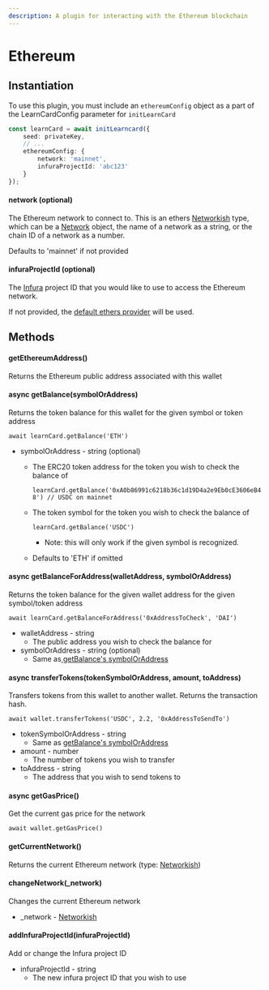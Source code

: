 ```yaml
---
description: A plugin for interacting with the Ethereum blockchain
---
```


# Ethereum

## Instantiation

To use this plugin, you must include an `ethereumConfig` object as a part of the LearnCardConfig parameter for `initLearnCard`

```typescript
const learnCard = await initLearncard({ 
    seed: privateKey, 
    // ...
    ethereumConfig: {
        network: 'mainnet',
        infuraProjectId: 'abc123'
    }
});
```



#### network (optional)

The Ethereum network to connect to. This is an ethers [Networkish](https://docs.ethers.io/v5/api/providers/types/#providers-Networkish) type, which can be a [Network](https://docs.ethers.io/v5/api/providers/types/#providers-Network) object, the name of a network as a string, or the chain ID of a network as a number.

Defaults to 'mainnet' if not provided

#### infuraProjectId (optional)

The [Infura](https://infura.io/) project ID that you would like to use to access the Ethereum network.

If not provided, the [default ethers provider](https://docs.ethers.io/v5/api/providers/#providers-getDefaultProvider) will be used.



## Methods

#### getEthereumAddress()

Returns the Ethereum public address associated with this wallet

#### async getBalance(symbolOrAddress)

Returns the token balance for this wallet for the given symbol or token address

`await learnCard.getBalance('ETH')`

* symbolOrAddress - string (optional)
  *   The ERC20 token address for the token you wish to check the balance of

      `learnCard.getBalance('0xA0b86991c6218b36c1d19D4a2e9Eb0cE3606eB48') // USDC on mainnet`&#x20;
  *   The token symbol for the token you wish to check the balance of

      `learnCard.getBalance('USDC')`

      * Note: this will only work if the given symbol is recognized.
  * Defaults to 'ETH' if omitted

#### async getBalanceForAddress(walletAddress, symbolOrAddress)

Returns the token balance for the given wallet address for the given symbol/token address

`await learnCard.getBalanceForAddress('0xAddressToCheck', 'DAI')`

* walletAddress - string
  * The public address you wish to check the balance for
* symbolOrAddress - string (optional)
  * Same as[ getBalance's symbolOrAddress](ethereum.md#async-getbalance-symboloraddress)

#### async transferTokens(tokenSymbolOrAddress, amount, toAddress)

Transfers tokens from this wallet to another wallet. Returns the transaction hash.

`await wallet.transferTokens('USDC', 2.2, '0xAddressToSendTo')`

* tokenSymbolOrAddress - string
  * Same as [getBalance's symbolOrAddress](ethereum.md#async-getbalance-symboloraddress)
* amount - number
  * The number of tokens you wish to transfer
* toAddress - string
  * The address that you wish to send tokens to

#### async getGasPrice()

Get the current gas price for the network

`await wallet.getGasPrice()`

#### getCurrentNetwork()

Returns the current Ethereum network (type: [Networkish](ethereum.md#async-getbalance-symboloraddress))

#### changeNetwork(\_network)

Changes the current Ethereum network

* \_network - [Networkish](ethereum.md#async-getbalance-symboloraddress)

#### addInfuraProjectId(infuraProjectId)

Add or change the Infura project ID

* infuraProjectId - string
  * The new infura project ID that you wish to use





####
